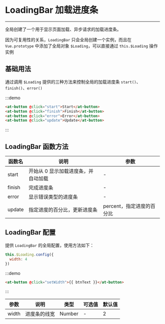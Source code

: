 
# LoadingBar 加载进度条

----

全局创建了一个用于显示页面加载、异步请求的加载进度条。

因为可复用性的关系，`LoadingBar` 只会全局创建一个实例，而且在 `Vue.prototype` 中添加了全局对象 `$Loading`，可以直接通过 `this.$Loading` 操作实例

## 基础用法

通过调用 `$Loading` 提供的三种方法来控制全局的加载进度条 `start()`、`finish()`、`error()`

:::demo
```html
<at-button @click="start">Start</at-button>
<at-button @click="finish">Finish</at-button>
<at-button @click="error">Error</at-button>
<at-button @click="update">Update</at-button>
```
:::

## LoadingBar 函数方法

| 函数名      | 说明          | 参数      |
|---------- |-------------- |---------- |
| start | 开始从 0 显示加载进度条，并自动加载 | - |
| finish | 完成进度条 | - |
| error | 显示错误类型的进度条 | - |
| update | 指定进度的百分比，更新进度条 | percent，指定进度的百分比 |

## LoadingBar 配置

提供 `LoadingBar` 的全局配置，使用方法如下：

```js
this.$Loading.config({
  width: 4
})
```

:::demo
```html
<at-button @click="setWidth">{{ btnText }}</at-button>
```
:::

| 参数      | 说明          | 类型      | 可选值                           | 默认值  |
|---------- |-------------- |---------- |--------------------------------  |-------- |
| width | 进度条的线宽 | Number | - | 2 |

<script>
export default {
  data () {
    return {
      isSetWidth: false,
      btnText: '设置线宽为 4px'
    }
  },
  methods: {
    start () {
      this.$Loading.start()
    },
    finish () {
      this.$Loading.finish()
    },
    error () {
      this.$Loading.error()
    },
    update () {
      this.$Loading.update(50)
    },
    setWidth () {
      if (this.isSetWidth) {
        this.isSetWidth = false
        this.btnText = '设置线宽为 4px'
        this.$Loading.config({
          width: 2
        })
      } else {
        this.isSetWidth = true
        this.btnText = '取消设置线宽'
        this.$Loading.config({
          width: 4
        })
      }
    }
  }
}
</script>
